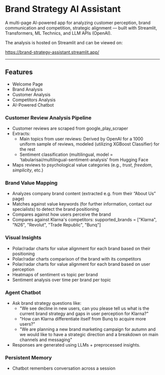 # Brand Strategy AI Assistant

A multi-page AI-powered app for analyzing customer perception, brand communication and competition, strategic alignment — built with Streamlit, Transformers, ML Technics, and LLM APIs (OpenAI).

The analysis is hosted on Streamlit and can be viewed on:

https://brand-strategy-assistant.streamlit.app/

---

## Features

- Welcome Page
- Brand Analysis
- Customer Analysis
- Competitors Analysis
- AI-Powered Chatbot

### Customer Review Analysis Pipeline

- Customer reviews are scraped from google_play_scraper
- Extracts:
  - Main topics from user reviews:
    Derived by OpenAI for a 1000 uniform sample of reviews, modeled (utilizing XGBoost Classifier) for the rest
  - Sentiment classification (multilingual, model = 'tabularisai/multilingual-sentiment-analysis' from Hugging Face
- Maps reviews to psychological value categories (e.g., *trust*, *freedom*, *simplicity*, etc.)

### Brand Value Mapping

- Analyzes company brand content (extracted e.g. from their “About Us” page)
- Matches against value keywords (for further information, contact our specialists) to detect the brand positioning
- Compares against how users perceive the brand
- Compares against Klarna's competitors:
  supported_brands = ["Klarna", "N26", "Revolut", "Trade Republic", "Bunq"]

### Visual Insights

- Polar/radar charts for value alignment for each brand based on their positioning
- Polar/radar charts comparison of the brand with its competitors
- Polar/radar charts for value alignment for each brand based on user perception
- Heatmaps of sentiment vs topic per brand
- Sentiment analysis over time per brand per topic

### Agent Chatbot

- Ask brand strategy questions like:
  - "We see decline in new users, can you please tell us what is the current brand strategy and gaps in user perception for Klarna?"
  - "How can Klarna differentiate itself from Bunq to acquire more users?"
  - "We are planning a new brand marketing campaign for autumn and we would like to have a strategic direction and a breakdown on main    channels and messaging"
- Responses are generated using LLMs + preprocessed insights.

### Persistent Memory

- Chatbot remembers conversation across a session
